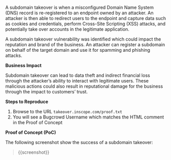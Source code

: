 A subdomain takeover is when a misconfigured Domain Name System (DNS) record is re-registered to an endpoint owned by an attacker. An attacker is then able to redirect users to the endpoint and capture data such as cookies and credentials, perform Cross-Site Scripting (XSS) attacks, and potentially take over accounts in the legitimate application.

A subdomain takeover vulnerability was identified which could impact the reputation and brand of the business. An attacker can register a subdomain on behalf of the target domain and use it for spamming and phishing attacks.

**Business Impact**

Subdomain takeover can lead to data theft and indirect financial loss through the attacker’s ability to interact with legitimate users. These malicious actions could also result in reputational damage for the business through the impact to customers’ trust.

**Steps to Reproduce**

1. Browse to the URL `takeover.inscope.com/proof.txt`
1. You will see a Bugcrowd Username which matches the HTML comment in the Proof of Concept

**Proof of Concept (PoC)**

The following screenshot show the success of a subdomain takeover:
>
> {{screenshot}}
